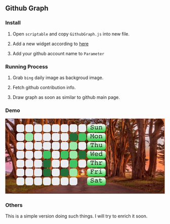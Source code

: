 ## Github Graph

### Install

1. Open `scriptable` and copy `GithubGraph.js` into new file.

2. Add a new widget according to [here](https://zhuanlan.zhihu.com/p/380383602)

3. Add your github account name to `Parameter`

### Running Process

1. Grab `bing` daily image as backgroud image.

2. Fetch github contribution info.

3. Draw graph as soon as similar to github main page.

### Demo

![](./assets/2022-02-24-12-49-30-image.png)

### Others

This is a simple version doing such things. I will try to enrich it soon.
